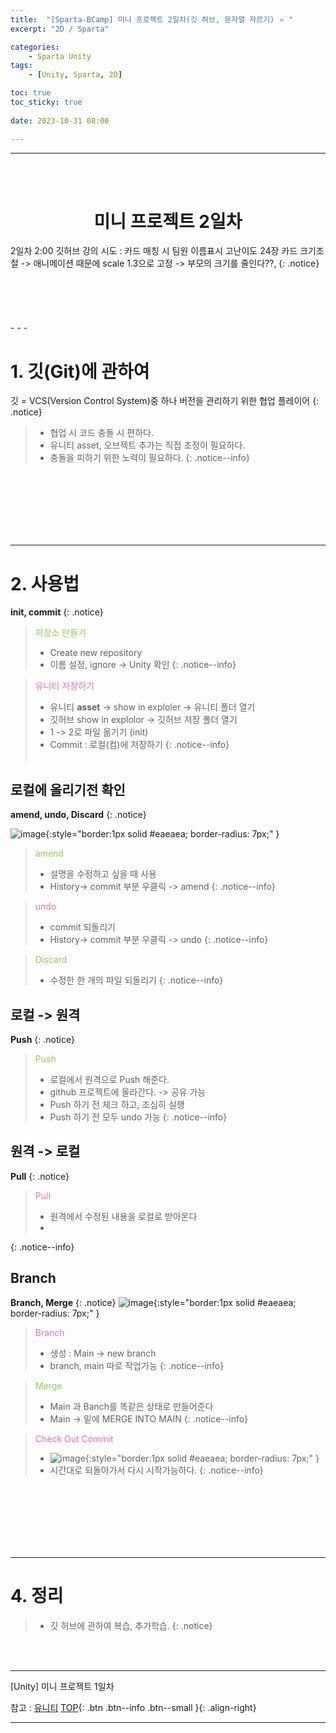 ```yaml
---
title:  "[Sparta-BCamp] 미니 프로젝트 2일차(깃 허브, 문자열 자르기) ⭐ "
excerpt: "2D / Sparta"

categories:
    - Sparta Unity
tags:
    - [Unity, Sparta, 2D]

toc: true
toc_sticky: true
 
date: 2023-10-31 08:00

---
```

- - -
<BR><BR>

<center><H1> 미니 프로젝트 2일차  </H1></center>
2일차  
2:00 깃허브 강의  
시도 : 카드 매칭 시 팀원 이름표시  
고난이도 24장 카드 크기조절 -> 애니메이션 때문에 scale 1.3으로 고정 -> 부모의 크기를 줄인다??,  
{: .notice}
<br><br><br><br><br><br>
- - - 

# 1. 깃(Git)에 관하여  
깃 = VCS(Version Control System)중 하나
버전을 관리하기 위한 협업 플레이어
{: .notice}

> - 협업 시 코드 충돌 시 편하다.
> - 유니티 asset, 오브젝트 추가는 직접 조정이 필요하다.
> - 충돌을 피하기 위한 노력이 필요하다.
{: .notice--info}

<br><br><br><br><br><br>
- - - 

# 2. 사용법
**init, commit**
{: .notice}

>   <span style="color:#96C85A">저장소 만들기</span>  
>   - Create new repository  
>   - 이름 설정, ignore -> Unity 확인
{: .notice--info}

>   <span style="color:#E66EAF">유니티 저장하기</span>  
>   - 유니티 **asset** -> show in exploler -> 유니티 폴더 열기
>   - 깃허브 show in explolor           -> 깃허브 저장 폴더 열기
>   - 1 -> 2로 파일 옮기기 (init)
>   - Commit : 로컬(컴)에 저장하기
{: .notice--info}
<br><br>

## 로컬에 올리기전 확인
**amend, undo, Discard**
{: .notice}

![image](https://github.com/levell1/levell1.github.io/assets/96651722/d2e20064-646e-463c-a4af-deadd24de8ef){:style="border:1px solid #eaeaea; border-radius: 7px;" }  

>   <span style="color:#96C85A">amend</span>  
>   - 설명을 수정하고 싶을 때 사용
>   - History-> commit 부분 우클릭 -> amend
{: .notice--info}

>   <span style="color:#E66EAF">undo</span>  
>   - commit 되돌리기
>   - History-> commit 부분 우클릭 -> undo 
{: .notice--info}


>   <span style="color:#96C85A">Discard</span>  
>   - 수정한 한 개의 파일 되돌리기
{: .notice--info}


## 로컬 -> 원격
**Push**
{: .notice}

>   <span style="color:#96C85A">Push</span>  
>   - 로컬에서 원격으로 Push 해준다.
>   - github 프로젝트에 올라간다. -> 공유 가능
>   - Push 하기 전 체크 하고, 조심히 실행
>   - Push 하기 전 모두 undo 가능
{: .notice--info}

## 원격 -> 로컬
**Pull**
{: .notice}

>   <span style="color:#E66EAF">Pull</span>  
>   - 원격에서 수정된 내용을 로컬로 받아온다
>   - 
{: .notice--info}

## Branch
**Branch, Merge**
{: .notice}
![image](https://github.com/levell1/levell1.github.io/assets/96651722/b0faab22-56d2-4bd3-998c-338ffb68f6a4){:style="border:1px solid #eaeaea; border-radius: 7px;" }  

> <span style="color:#E66EAF">Branch</span>  
>   - 생성 : Main -> new branch 
>   - branch, main 따로 작업가능
{: .notice--info}

>   <span style="color:#96C85A">Merge</span>  
>   - Main 과 Banch를 똑같은 상태로 만들어준다
>   - Main -> 밑에 MERGE INTO MAIN
{: .notice--info}

>   <span style="color:#E66EAF">Check Out Commit</span>  
>   - ![image](https://github.com/levell1/levell1.github.io/assets/96651722/1b410f04-cc7a-4f3e-86ba-55f670377d65){:style="border:1px solid #eaeaea; border-radius: 7px;" }  
>   - 시간대로 되돌아가서 다시 시작가능하다.
{: .notice--info}

<br><br><br><br><br><br>
- - - 

# 4. 정리
>   -   깃 허브에 관하여 복습, 추가학습.
{: .notice}

<br><br>
- - - 

[Unity] 미니 프로젝트 1일차
<br>

참고 : [유니티](https://docs.unity3d.com/kr/)
[TOP](#){: .btn .btn--info .btn--small }{: .align-right}
<br>
- - -
